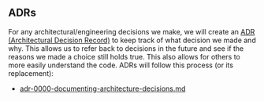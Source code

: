 ## ADRs

For any architectural/engineering decisions we make, we will create an [ADR (Architectural Decision Record)](https://cognitect.com/blog/2011/11/15/documenting-architecture-decisions) to keep track of what decision we made and why. This allows us to refer back to decisions in the future and see if the reasons we made a choice still holds true. This also allows for others to more easily understand the code. ADRs will follow this process (or its replacement):
- [adr-0000-documenting-architecture-decisions.md](adr-0000-documenting-architecture-decisions.md)
